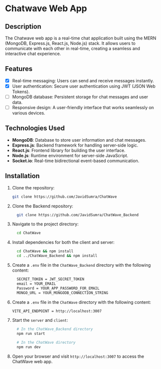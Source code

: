 # Chatwave Web App

## Description

The Chatwave web app is a real-time chat application built using the MERN (MongoDB, Express.js, React.js, Node.js) stack. It allows users to communicate with each other in real-time, creating a seamless and interactive chat experience.

## Features

- [x] Real-time messaging: Users can send and receive messages instantly.
- [x] User authentication: Secure user authentication using JWT (JSON Web Tokens).
- [ ] MongoDB database: Persistent storage for chat messages and user data.
- [ ] Responsive design: A user-friendly interface that works seamlessly on various devices. 

## Technologies Used

- **MongoDB**: Database to store user information and chat messages.
- **Express.js**: Backend framework for handling server-side logic.
- **React.js**: Frontend library for building the user interface.
- **Node.js**: Runtime environment for server-side JavaScript.
- **Socket.io**: Real-time bidirectional event-based communication.

## Installation

1. Clone the repository:

   ```bash
   git clone https://github.com/JavidSumra/ChatWave
   ```
2. Clone the Backend repository:

    ```bash
      git clone https://github.com/JavidSumra/ChatWave_Backend
    ```
3. Navigate to the project directory:

    ```bash
      cd ChatWave
    ```
4. Install dependencies for both the client and server:

    ```bash
      cd ChatWave && npm install
      cd ../ChatWave_Backend && npm install
    ```
5. Create a `.env` file in the `ChatWave_Backend` directory with the following content:

    ```bash
      SECRET_TOKEN = JWT_SECRET_TOKEN
      email = YOUR_EMAIL
      Password = YOUR_APP_PASSWORD_FOR_EMAIL
      MONGO_URL = YOUR_MONGODB_CONNECTION_STRING
    ```
6. Create a `.env` file in the `ChatWave` directory with the following content:   
     ```bash
     VITE_API_ENDPOINT = http://localhost:3007
     ``` 
7. Start the `server` and `client`:
    ```bash
      # In the ChatWave_Backend directory
      npm run start

      # In the ChatWave directory
      npm run dev
    ```
8. Open your browser and visit `http://localhost:3007` to access the ChatWave web app.
